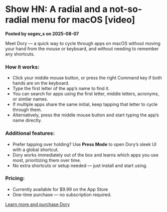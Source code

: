 # Show HN: A radial and a not-so-radial menu for macOS [video]

**Posted by segev_s on 2025-08-07**

Meet Dory — a quick way to cycle through apps on macOS without moving your hand from the mouse or keyboard, and without needing to remember any shortcuts.

### How it works:
- Click your middle mouse button, or press the right Command key if both hands are on the keyboard.
- Type the first letter of the app’s name to find it.
- You can search for apps using the first letter, middle letters, acronyms, or similar names.
- If multiple apps share the same initial, keep tapping that letter to cycle through them.
- Alternatively, press the middle mouse button and start typing the app’s name directly.

### Additional features:
- Prefer tapping over holding? Use **Press Mode** to open Dory’s sleek UI with a global shortcut.
- Dory works immediately out of the box and learns which apps you use most, prioritizing them over time.
- No extra shortcuts or setup needed — just install and start using.

### Pricing:
- Currently available for $9.99 on the App Store
- One-time purchase — no subscription required.

[Learn more and purchase Dory](https://apps.apple.com/us/app/dory-app-switcher/id6746273626?mt=12)